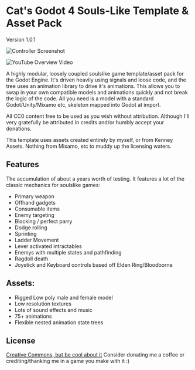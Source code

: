 
# Cat's Godot 4 Souls-Like Template & Asset Pack
Version 1.0.1

![Controller Screenshot](https://raw.githubusercontent.com/catprisbrey/Cats-Godot4-Modular-Souls-like-Template/main/screenshots/combat.png)

![YouTube Overview Video](https://www.youtube.com/watch?v=6WdAxzw8pnE)

A highly modular, loosely coupled soulslike game template/asset pack for the Godot Engine. It's driven heavily using signals and loose code, and the tree uses an animation library to drive it's animations. This allows you to swap in your own compatible models and animations quickly and not break the logic of the code. All you need is  a  model with a standard Godot/Unity/Mixamo etc, skeleton mapped into Godot at import.

All CC0 content free to be used as you wish without attribution. Although I'll very gratefully be attributed in credits and/or humbly accept your donations.

This template uses assets created entirely by myself, or from Kenney Assets. Nothing from Mixamo, etc to muddy up the licensing waters.

## Features

The accumulation of about a years worth of testing. It features a lot of the classic mechanics for soulslike games:

- Primary weapon
- Offhand gadgets 
- Consumable items
- Enemy targeting 
- Blocking / perfect parry
- Dodge rolling
- Sprinting
- Ladder Movement
- Lever activated intractables
- Enemys with multiple states and pathfinding
- Ragdoll death
- Joystick and Keyboard controls based off Elden Ring/Bloodborne

## Assets:

- Rigged Low poly male and female model
- Low resolution textures
- Lots of sound effects and music
- 75+ animations
- Flexible nested animation state trees


## License

[Creative Commons, but be cool about it](https://choosealicense.com/licenses/unlicense)
Consider donating me a coffee or crediting/thanking me in a game you make with it :)

